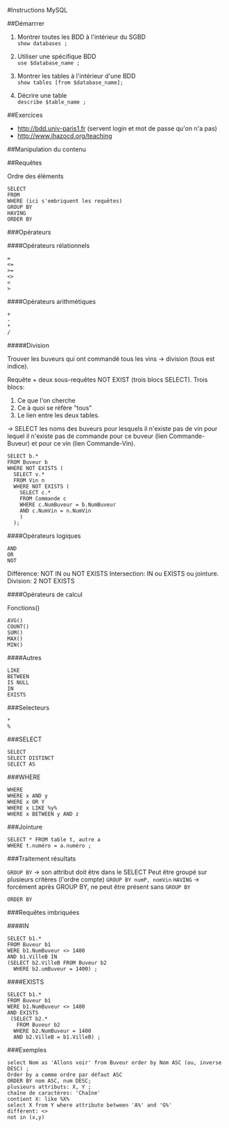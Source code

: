 #Instructions MySQL

##Démarrrer

1. Montrer toutes les BDD à l'intérieur du SGBD<br />
`show databases ;`

2. Utiliser une spécifique BDD<br />
`use $database_name ;`

3. Montrer les tables à l'intérieur d'une BDD<br />
`show tables [from $database_name];`

4. Décrire une table<br />
`describe $table_name ;`

##Exercices

* http://bdd.univ-paris1.fr (servent login et mot de passe qu'on n'a pas)
* http://www.ihazocd.org/teaching

##Manipulation du contenu

##Requêtes

Ordre des éléments

```
SELECT
FROM
WHERE (ici s'embriquent les requêtes)
GROUP BY
HAVING
ORDER BY
```

###Opérateurs

####Opérateurs rélationnels

```
=
<=
>=
<>
<
>
```
####Opérateurs arithmétiques

```
+
-
*
/
```
#####Division

Trouver les buveurs qui ont commandé tous les vins -> division (tous est indice).

Requête + deux sous-requêtes NOT EXIST (trois blocs SELECT).
Trois blocs:

1. Ce que l'on cherche
2. Ce à quoi se réfère "tous"
3. Le lien entre les deux tables.

-> SELECT les noms des buveurs pour lesquels il n'existe pas de vin pour lequel il n'existe pas de commande pour ce buveur (lien Commande-Buveur)  et pour ce vin (lien Commande-Vin).
```
SELECT b.*
FROM Buveur b
WHERE NOT EXISTS (
  SELECT v.*
  FROM Vin n
  WHERE NOT EXISTS (
    SELECT c.*
    FROM Commande c
    WHERE c.NumBuveur = b.NumBuveur
    AND c.NumVin = n.NumVin
    )
  );
```
####Opérateurs logiques

```
AND
OR
NOT
```
Différence: NOT IN ou NOT EXISTS
Intersection: IN ou EXISTS ou jointure.
Division: 2 NOT EXISTS

####Opérateurs de calcul

Fonctions()
```
AVG()
COUNT()
SUM()
MAX()
MIN()
```

####Autres

```
LIKE
BETWEEN
IS NULL
IN
EXISTS
```
###Selecteurs

```
*
%
```

###SELECT

```
SELECT
SELECT DISTINCT
SELECT AS
```
###WHERE

```
WHERE
WHERE x AND y
WHERE x OR Y
WHERE x LIKE %y%
WHERE x BETWEEN y AND z
```

###Jointure

```
SELECT * FROM table t, autre a
WHERE t.numéro = a.numéro ;
```

###Traitement résultats


`GROUP BY` → son attribut doit être dans le SELECT
Peut être groupé sur plusieurs critères (l'ordre compte) `GROUP BY numP, nomVin`
`HAVING` → forcément après GROUP BY, ne peut être présent sans `GROUP BY`

```
ORDER BY
```


###Requêtes imbriquées

####IN

```
SELECT b1.*
FROM Buveur b1
WERE b1.NumBuveur <> 1400
AND b1.VilleB IN
(SELECT b2.VilleB FROM Buveur b2
  WHERE b2.umBuveur = 1400) ;
```

####EXISTS

```
SELECT b1.*
FROM Buveur b1
WERE b1.NumBuveur <> 1400
AND EXISTS
 (SELECT b2.*
   FROM Buveur b2
  WHERE b2.NumBuveur = 1400
  AND b2.VilleB = b1.VilleB) ;
```

###Exemples

```
select Nom as 'Allons voir' from Buveur order by Nom ASC (ou, inverse DESC) ;
Order by a comme ordre par défaut ASC
ORDER BY nom ASC, num DESC;
plusieurs attributs: X, Y ;
chaîne de caractères: 'Chaîne'
contient X: like %X%
select X from Y where attribute between 'A%' and 'G%'
différent: <>
not in (x,y)
```
